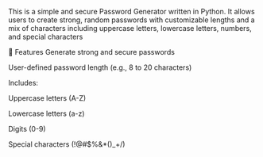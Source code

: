 This is a simple and secure Password Generator written in Python. It allows users to create strong, random passwords with customizable lengths and a mix of characters including uppercase letters, lowercase letters, numbers, and special characters

🚀 Features
Generate strong and secure passwords

User-defined password length (e.g., 8 to 20 characters)

Includes:

Uppercase letters (A-Z)

Lowercase letters (a-z)

Digits (0-9)

Special characters (!@#$%&*()_+/)
